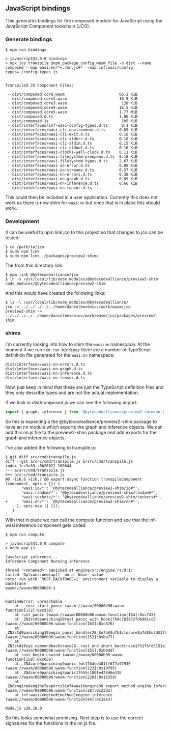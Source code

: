 ## JavaScript bindings
This generates bindings for the composed module for JavaScript using 
the JavaScript Component tookchain (JCO).

### Generate bindings
```console
$ npm run bindings

> javascript@1.0.0 bindings
> npx jco transpile $npm_package_config_wasm_file -o dist --name composed --map wasi:nn/*=./nn.js#* --map inf:wasi/config-types=./config-types.js


Transpiled JS Component Files:

 - dist/composed.core.wasm                        66.2 KiB
 - dist/composed.core2.wasm                       16.5 KiB
 - dist/composed.core3.wasm                        128 KiB
 - dist/composed.core4.wasm                       16.5 KiB
 - dist/composed.core5.wasm                       1.77 MiB
 - dist/composed.d.ts                             1.06 KiB
 - dist/composed.js                                105 KiB
 - dist/interfaces/inf-wasi-config-types.d.ts      0.1 KiB
 - dist/interfaces/wasi-cli-environment.d.ts      0.09 KiB
 - dist/interfaces/wasi-cli-exit.d.ts             0.16 KiB
 - dist/interfaces/wasi-cli-stderr.d.ts           0.16 KiB
 - dist/interfaces/wasi-cli-stdin.d.ts            0.15 KiB
 - dist/interfaces/wasi-cli-stdout.d.ts           0.16 KiB
 - dist/interfaces/wasi-clocks-wall-clock.d.ts    0.11 KiB
 - dist/interfaces/wasi-filesystem-preopens.d.ts  0.18 KiB
 - dist/interfaces/wasi-filesystem-types.d.ts     2.67 KiB
 - dist/interfaces/wasi-io-error.d.ts             0.08 KiB
 - dist/interfaces/wasi-io-streams.d.ts           0.57 KiB
 - dist/interfaces/wasi-nn-errors.d.ts            0.38 KiB
 - dist/interfaces/wasi-nn-graph.d.ts             0.69 KiB
 - dist/interfaces/wasi-nn-inference.d.ts         0.66 KiB
 - dist/interfaces/wasi-nn-tensor.d.ts  
```
This could then be included in a user application. Currently this does not
work as there is now shim for `wasi:nn` but once that is in place this should
work.


### Development
It can be useful to npm link jco to this project so that changes to jco can be
tested:
```console
$ cd /path/to/jco
$ sudo npm link
$ sudo npm link ./packages/preview2-shim/
```
The from this directory link:
```console
$ npm link @bytecodealliance/jco
$ ln -s /usr/local/lib/node_modules/@bytecodealliance/preview2-shim node_modules/@bytecodealliance/preview2-shim
```
And this would have created the following links:
```console
$ ls -l /usr/local/lib/node_modules/@bytecodealliance/
jco -> ../../../../../home/danielbevenius/work/wasm/jco
preview2-shim -> ../../../../../home/danielbevenius/work/wasm/jco/packages/preview2-shim
```

### shims
I'm currently looking into how to shim the `wasi:nn` namespace. At the moment
if we run `npm run bindings` there are a number of TypeScript definition file
generated for the `wasi:nn` namespace:
```console
dist/interfaces/wasi-nn-errors.d.ts
dist/interfaces/wasi-nn-graph.d.ts
dist/interfaces/wasi-nn-inference.d.ts
dist/interfaces/wasi-nn-tensor.d.ts
```
Now, just keep in mind that these are just the TypeScript definition files and
they only describe types and are not the actual implementation. 

If we look in dist/composed.js we can see the following import:
```js
import { graph, inference } from '@bytecodealliance/preview2-shim/nn';
```
So this is expecting a the @bytecodealliance/preview2-shim package to have an
nn module which exports the graph and inference objects.
We can add this nn.js file to the preview2-shim package and add exports for the
graph and inference objects.

I've also added the following to transpile.js:
```console
$ git diff src/cmd/transpile.js
diff --git a/src/cmd/transpile.js b/src/cmd/transpile.js
index 1cc9a39..8b26021 100644
--- a/src/cmd/transpile.js
+++ b/src/cmd/transpile.js
@@ -116,6 +116,7 @@ export async function transpileComponent (component, opts = {}) {
       'wasi:io/*': '@bytecodealliance/preview2-shim/io#*',
       'wasi:random/*': '@bytecodealliance/preview2-shim/random#*',
       'wasi:sockets/*': '@bytecodealliance/preview2-shim/sockets#*',
+      'wasi:nn/*': '@bytecodealliance/preview2-shim/nn#*',
     }, opts.map || {});
   }
```

With that in place we can call the compute function and see that the inf-wasi
inference component gets called:
```console
$ npm run compute

> javascript@1.0.0 compute
> node app.js

JavaScript inference...
Inference Component Running inference

thread '<unnamed>' panicked at engine/src/engine.rs:9:1:
called `Option::unwrap()` on a `None` value
note: run with `RUST_BACKTRACE=1` environment variable to display a backtrace
wasm://wasm/00080b96:1


RuntimeError: unreachable
    at __rust_start_panic (wasm://wasm/00080b96:wasm-function[172]:0xc938)
    at rust_panic (wasm://wasm/00080b96:wasm-function[164]:0xc743)
    at _ZN3std9panicking20rust_panic_with_hook17h9c783872fdb901ccE (wasm://wasm/00080b96:wasm-function[163]:0xc676)
    at _ZN3std9panicking19begin_panic_handler28_$u7b$$u7b$closure$u7d$$u7d$17h6f255f7e971e1b6bE (wasm://wasm/00080b96:wasm-function[152]:0xba77)
    at _ZN3std10sys_common9backtrace26__rust_end_short_backtrace17h1f5fd5151e12b76fE (wasm://wasm/00080b96:wasm-function[151]:0xb9dd)
    at rust_begin_unwind (wasm://wasm/00080b96:wasm-function[158]:0xc058)
    at _ZN4core9panicking9panic_fmt17h4ed481ff677a9793E (wasm://wasm/00080b96:wasm-function[223]:0x10f95)
    at _ZN4core9panicking5panic17h55c180fe4f8d6e31E (wasm://wasm/00080b96:wasm-function[228]:0x11559)
    at _ZN6engine6engine7exports3inf4wasi6engine36_export_method_engine_inference_cabi17h3e22369a2dd08530E (wasm://wasm/00080b96:wasm-function[28]:0x23d2)
    at inf:wasi/engine#[method]engine.inference (wasm://wasm/00080b96:wasm-function[44]:0x3ae3)

Node.js v20.10.0
```
So this looks somewhat promising. Next step is to use the correct signatures
for the functions in the nn.js file.
